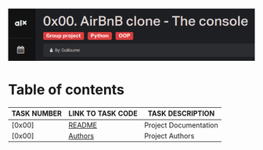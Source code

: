 
![AirBnB](./assets/Screenshot%20from%202023-07-10%2014-59-47.png)
# Table of contents
TASK NUMBER | LINK TO TASK CODE | TASK DESCRIPTION
----- | ------ | ----------
[0x00] | [README](./README.md) | Project Documentation
[0x00] | [Authors](./AUTHORS) | Project Authors

